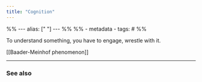 ```yaml
---
title: "Cognition"
---
```




%% ---
alias: [" "]
--- %%
%% - metadata
	- tags: #
%%


To understand something, you have to engage, wrestle with it. 

[[Baader-Meinhof phenomenon]]


-------------
### See also

